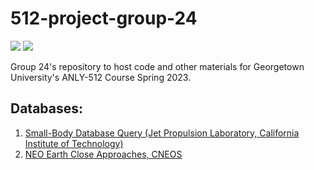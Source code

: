# 512-project-group-24

![](https://www.nasa.gov/sites/default/files/thumbnails/image/nasa-logo-web-rgb.png)
![](https://media.cnn.com/api/v1/images/stellar/prod/200629132529-nasa-dart-spacecraft-liciacube.jpg?q=w_1600,h_900,x_0,y_0,c_fill)

Group 24's repository to host code and other materials for Georgetown University's ANLY-512 Course Spring 2023. 


## Databases:
1. [Small-Body Database Query (Jet Propulsion Laboratory, California Institute of Technology)](https://ssd.jpl.nasa.gov/tools/sbdb_query.html)
2. [NEO Earth Close Approaches, CNEOS](https://cneos.jpl.nasa.gov/ca/)
